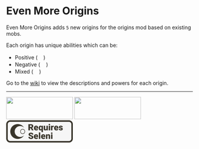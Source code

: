 # Even More Origins

Even More Origins adds `5` new origins for the origins mod based on existing mobs.

Each origin has unique abilities which can be:
- Positive (<img src="https://static.wikia.nocookie.net/minecraft_gamepedia/images/c/c3/Bucket_of_Axolotl_JE1_BE1.png" width="16" height="16"/>)
- Negative (<img src="https://static.wikia.nocookie.net/minecraft_gamepedia/images/7/74/Lava_Bucket_JE2_BE2.png" width="16" height="16"/>)
- Mixed (<img src="https://static.wikia.nocookie.net/minecraft_gamepedia/images/2/26/Bucket_of_Pufferfish_JE2_BE2.png" width="16" height="16"/>)

Go to the [wiki](https://github.com/CoutteauSam/Even-More-Origins/wiki) to view the descriptions and powers for each origin.

***

<a href="https://www.curseforge.com/minecraft/mc-mods/origins"><img src="https://i.imgur.com/mOYS065.png" width="180" height="60"/></a> 
<a href="https://www.curseforge.com/minecraft/mc-mods/pehkui"><img src="https://cdn.discordapp.com/attachments/747200097015562250/840039825678663741/pehkui_badge.png" width="180" height="60"/></a>
<a href="https://www.curseforge.com/minecraft/mc-mods/seleni"><img src="https://raw.githubusercontent.com/CoutteauSam/Seleni/main/extra/seleni_badge.png" width="180" height="60"/></a>
